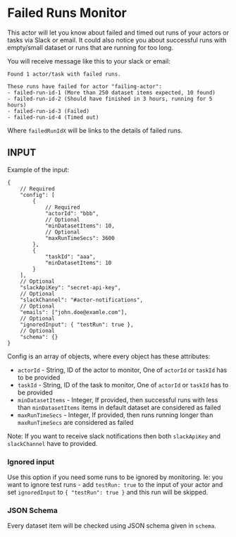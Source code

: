 # Failed Runs Monitor

This actor will let you know about failed and timed out runs of your actors or tasks via Slack or email. It could also notice you about successful runs with empty/small dataset or runs that are running for too long.

You will receive message like this to your slack or email:
```
Found 1 actor/task with failed runs.

These runs have failed for actor "failing-actor":
- failed-run-id-1 (More than 250 dataset items expected, 10 found)
- failed-run-id-2 (Should have finished in 3 hours, running for 5 hours)
- failed-run-id-3 (Failed)
- failed-run-id-4 (Timed out)
```

Where `failedRunIdX` will be links to the details of failed runs.

## INPUT

Example of the input:

```
{
    // Required
    "config": [
        {
            // Required
            "actorId": "bbb",
            // Optional
            "minDatasetItems": 10,
            // Optional
            "maxRunTimeSecs": 3600
        },
        {
            "taskId": "aaa",
            "minDatasetItems": 10
        }
    ],
    // Optional
    "slackApiKey": "secret-api-key",
    // Optional
    "slackChannel": "#actor-notifications",
    // Optional
    "emails": ["john.doe@examle.com"],
    // Optional
    "ignoredInput": { "testRun": true },
    // Optional
    "schema": {}
}
```

Config is an array of objects, where every object has these attributes:
- `actorId` - String, ID of the actor to monitor, One of `actorId` or `taskId` has to be provided
- `taskId` - String, ID of the task to monitor, One of `actorId` or `taskId` has to be provided
- `minDatasetItems` - Integer, If provided, then successful runs with less than `minDatasetItems` items in default dataset are considered as failed
- `maxRunTimeSecs` - Integer, If provided, then runs running longer than `maxRunTimeSecs` are considered as failed

Note: If you want to receive slack notifications then both `slackApiKey` and `slackChannel` have to provided.

### Ignored input

Use this option if you need some runs to be ignored by monitoring. Ie: you want to ignore test runs - add `testRun: true` to the input of your actor and set `ignoredInput` to `{ "testRun": true }` and this run will be skipped.

### JSON Schema

Every dataset item will be checked using JSON schema given in `schema`.
